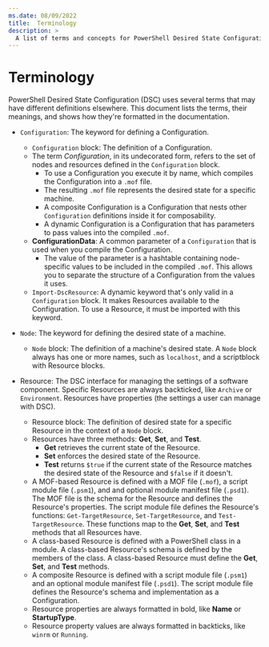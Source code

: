 ```yaml
---
ms.date: 08/09/2022
title:  Terminology
description: >
  A list of terms and concepts for PowerShell Desired State Configuration (DSC).
---
```


# Terminology

PowerShell Desired State Configuration (DSC) uses several terms that may have different definitions
elsewhere. This document lists the terms, their meanings, and shows how they're formatted in the
documentation.

- `Configuration`: The keyword for defining a Configuration.
  - `Configuration` block: The definition of a Configuration.
  - The term _Configuration_, in its undecorated form, refers to the set of nodes and resources
    defined in the `Configuration` block.
    - To use a Configuration you execute it by name, which compiles the Configuration into a `.mof`
      file.
    - The resulting `.mof` file represents the desired state for a specific machine.
    - A composite Configuration is a Configuration that nests other `Configuration` definitions
      inside it for composability.
    - A dynamic Configuration is a Configuration that has parameters to pass values into the
      compiled `.mof`.
  - **ConfigurationData**: A common parameter of a `Configuration` that is used when you compile the
    Configuration.
    - The value of the parameter is a hashtable containing node-specific values to be included in
      the compiled `.mof`. This allows you to separate the structure of a Configuration from the
      values it uses.
  - `Import-DscResource`: A dynamic keyword that's only valid in a `Configuration` block. It makes
    Resources available to the Configuration. To use a Resource, it must be imported with this
    keyword.

- `Node`: The keyword for defining the desired state of a machine.
  - `Node` block: The definition of a machine's desired state. A `Node` block always has one or more
    names, such as `localhost`, and a scriptblock with Resource blocks.

- Resource: The DSC interface for managing the settings of a software component. Specific Resources
  are always backticked, like `Archive` or `Environment`. Resources have properties (the settings a
  user can manage with DSC).
  - Resource block: The definition of desired state for a specific Resource in the context of a
    `Node` block.
  - Resources have three methods: **Get**, **Set**, and **Test**.
    - **Get** retrieves the current state of the Resource.
    - **Set** enforces the desired state of the Resource.
    - **Test** returns `$true` if the current state of the Resource matches the desired state of the
      Resource and `$false` if it doesn't.
  - A MOF-based Resource is defined with a MOF file (`.mof`), a script module file (`.psm1`), and
    and optional module manifest file (`.psd1`). The MOF file is the schema for the Resource and
    defines the Resource's properties. The script module file defines the Resource's functions:
    `Get-TargetResource`, `Set-TargetResource`, and `Test-TargetResource`. These functions map to
    the **Get**, **Set**, and **Test** methods that all Resources have.
  - A class-based Resource is defined with a PowerShell class in a module. A class-based Resource's
    schema is defined by the members of the class. A class-based Resource must define the **Get**,
    **Set**, and **Test** methods.
  - A composite Resource is defined with a script module file (`.psm1`) and an optional module
    manifest file (`.psd1`). The script module file defines the Resource's schema and implementation
    as a Configuration.
  - Resource properties are always formatted in bold, like **Name** or **StartupType**.
  - Resource property values are always formatted in backticks, like `winrm` or `Running`.
